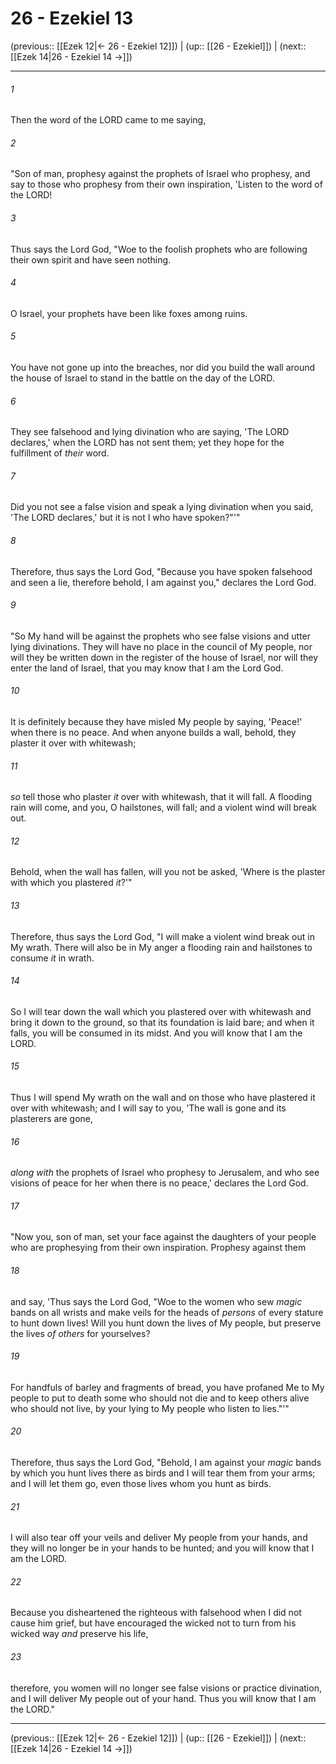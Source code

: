 # 26 - Ezekiel 13

(previous:: [[Ezek 12|← 26 - Ezekiel 12]]) | (up:: [[26 - Ezekiel]]) | (next:: [[Ezek 14|26 - Ezekiel 14 →]])

***


###### 1 
Then the word of the LORD came to me saying, 

###### 2 
"Son of man, prophesy against the prophets of Israel who prophesy, and say to those who prophesy from their own inspiration, 'Listen to the word of the LORD! 

###### 3 
Thus says the Lord God, "Woe to the foolish prophets who are following their own spirit and have seen nothing. 

###### 4 
O Israel, your prophets have been like foxes among ruins. 

###### 5 
You have not gone up into the breaches, nor did you build the wall around the house of Israel to stand in the battle on the day of the LORD. 

###### 6 
They see falsehood and lying divination who are saying, 'The LORD declares,' when the LORD has not sent them; yet they hope for the fulfillment of _their_ word. 

###### 7 
Did you not see a false vision and speak a lying divination when you said, 'The LORD declares,' but it is not I who have spoken?"'" 

###### 8 
Therefore, thus says the Lord God, "Because you have spoken falsehood and seen a lie, therefore behold, I am against you," declares the Lord God. 

###### 9 
"So My hand will be against the prophets who see false visions and utter lying divinations. They will have no place in the council of My people, nor will they be written down in the register of the house of Israel, nor will they enter the land of Israel, that you may know that I am the Lord God. 

###### 10 
It is definitely because they have misled My people by saying, 'Peace!' when there is no peace. And when anyone builds a wall, behold, they plaster it over with whitewash; 

###### 11 
_so_ tell those who plaster _it_ over with whitewash, that it will fall. A flooding rain will come, and you, O hailstones, will fall; and a violent wind will break out. 

###### 12 
Behold, when the wall has fallen, will you not be asked, 'Where is the plaster with which you plastered _it_?'" 

###### 13 
Therefore, thus says the Lord God, "I will make a violent wind break out in My wrath. There will also be in My anger a flooding rain and hailstones to consume _it_ in wrath. 

###### 14 
So I will tear down the wall which you plastered over with whitewash and bring it down to the ground, so that its foundation is laid bare; and when it falls, you will be consumed in its midst. And you will know that I am the LORD. 

###### 15 
Thus I will spend My wrath on the wall and on those who have plastered it over with whitewash; and I will say to you, 'The wall is gone and its plasterers are gone, 

###### 16 
_along with_ the prophets of Israel who prophesy to Jerusalem, and who see visions of peace for her when there is no peace,' declares the Lord God. 

###### 17 
"Now you, son of man, set your face against the daughters of your people who are prophesying from their own inspiration. Prophesy against them 

###### 18 
and say, 'Thus says the Lord God, "Woe to the women who sew _magic_ bands on all wrists and make veils for the heads of _persons_ of every stature to hunt down lives! Will you hunt down the lives of My people, but preserve the lives _of others_ for yourselves? 

###### 19 
For handfuls of barley and fragments of bread, you have profaned Me to My people to put to death some who should not die and to keep others alive who should not live, by your lying to My people who listen to lies."'" 

###### 20 
Therefore, thus says the Lord God, "Behold, I am against your _magic_ bands by which you hunt lives there as birds and I will tear them from your arms; and I will let them go, even those lives whom you hunt as birds. 

###### 21 
I will also tear off your veils and deliver My people from your hands, and they will no longer be in your hands to be hunted; and you will know that I am the LORD. 

###### 22 
Because you disheartened the righteous with falsehood when I did not cause him grief, but have encouraged the wicked not to turn from his wicked way _and_ preserve his life, 

###### 23 
therefore, you women will no longer see false visions or practice divination, and I will deliver My people out of your hand. Thus you will know that I am the LORD."

***

(previous:: [[Ezek 12|← 26 - Ezekiel 12]]) | (up:: [[26 - Ezekiel]]) | (next:: [[Ezek 14|26 - Ezekiel 14 →]])
